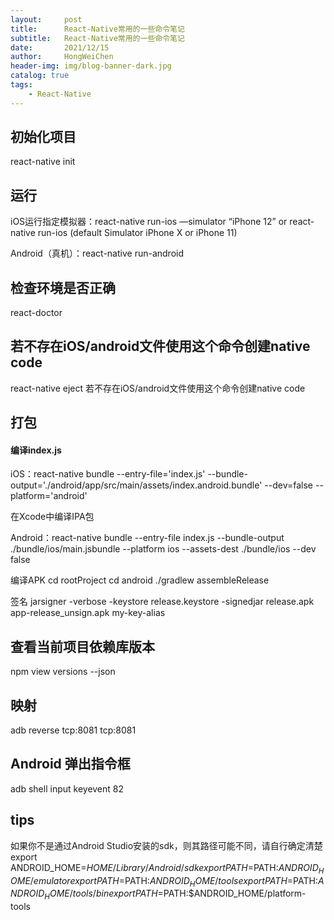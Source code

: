 ```yaml
---
layout:     post
title:      React-Native常用的一些命令笔记
subtitle:   React-Native常用的一些命令笔记
date:       2021/12/15
author:     HongWeiChen
header-img: img/blog-banner-dark.jpg
catalog: true
tags:
    - React-Native
---
```


## 初始化项目
react-native init

## 运行

iOS运行指定模拟器：react-native run-ios —simulator “iPhone 12”
  or react-native run-ios (default Simulator iPhone X or iPhone 11)

Android（真机）：react-native run-android

## 检查环境是否正确
react-doctor

## 若不存在iOS/android文件使用这个命令创建native code

react-native eject 若不存在iOS/android文件使用这个命令创建native code

## 打包

#### 编译index.js

iOS：react-native bundle --entry-file='index.js' --bundle-output='./android/app/src/main/assets/index.android.bundle' --dev=false --platform='android'

在Xcode中编译IPA包

Android：react-native bundle --entry-file index.js --bundle-output ./bundle/ios/main.jsbundle --platform ios --assets-dest ./bundle/ios --dev false

编译APK
cd rootProject
cd android
./gradlew assembleRelease

签名
jarsigner -verbose -keystore release.keystore -signedjar release.apk app-release_unsign.apk my-key-alias

## 查看当前项目依赖库版本

npm view <packagename> versions --json

## 映射

adb reverse tcp:8081 tcp:8081

## Android 弹出指令框

adb shell input keyevent 82

## tips

如果你不是通过Android Studio安装的sdk，则其路径可能不同，请自行确定清楚
export ANDROID_HOME=$HOME/Library/Android/sdk
export PATH=$PATH:$ANDROID_HOME/emulator
export PATH=$PATH:$ANDROID_HOME/tools
export PATH=$PATH:$ANDROID_HOME/tools/bin
export PATH=$PATH:$ANDROID_HOME/platform-tools
